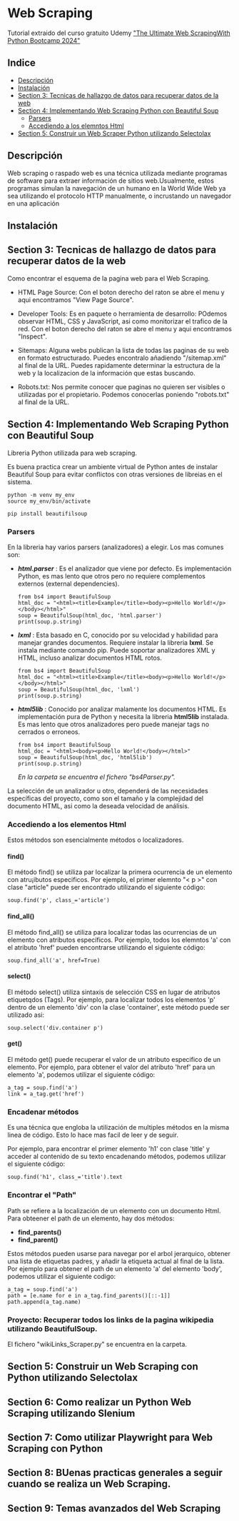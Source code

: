 # Web Scraping
Tutorial extraido del curso gratuito Udemy ["The Ultimate Web ScrapingWith Python Bootcamp 2024"](https://www.udemy.com/course/mastering-web-scraping-using-python-the-complete-course/)

## Indice
* [Descripción](#descripción) 
* [Instalación](#instalación)
* [Section 3: Tecnicas de hallazgo de datos para recuperar datos de la web](#section-3-tecnicas-de-hallazgo-de-datos-para-recuperar-datos-de-la-web)
* [Section 4: Implementando Web Scraping Python con Beautiful Soup](#section-4-implementando-web-scraping-python-con-beautiful-soup)
    * [Parsers](#parsers)
    * [Accediendo a los elemntos Html](#accediendo-a-los-elementos-html)
* [Section 5: Construir un Web Scraper Python utilizando Selectolax](#section-5-construir-un-web-scraper-python-utilizando-selectolax)




## Descripción
Web scraping o raspado web es una técnica utilizada mediante programas de software para extraer información de sitios web.​ Usualmente, estos programas simulan la navegación de un humano en la World Wide Web ya sea utilizando el protocolo HTTP manualmente, o incrustando un navegador en una aplicación

## Instalación


## Section 3: Tecnicas de hallazgo de datos para recuperar datos de la web
Como encontrar el esquema de la pagina web para el Web Scraping.

* HTML Page Source:
Con el boton derecho del raton se abre el menu y aqui encontramos "View Page Source".


* Developer Tools:
Es en paquete o herramienta de desarrollo: POdemos observar HTML, CSS y JavaScript, asi como monitorizar el trafico de la red.
Con el boton derecho del raton se abre el menu y aqui encontramos "Inspect".


* Sitemaps:
Alguna webs publican la lista de todas las paginas de su web en formato estructurado. Puedes encontralo añadiendo "/sitemap.xml" al final de la URL. Puedes rapidamente determinar la estructura de la web y la localizacion de la información que estas buscando.


* Robots.txt:
Nos permite conocer que paginas no quieren ser visibles o utilizadas por el propietario. Podemos conocerlas poniendo "robots.txt" al final de la URL.


## Section 4: Implementando Web Scraping Python con Beautiful Soup
Libreria Python utilizada para web scraping.

Es buena practica crear un ambiente virtual de Python antes de instalar Beautiful Soup para evitar conflictos con otras versiones de libreias en el sistema.

```
python -m venv my_env
source my_env/bin/activate
```

```
pip install beautifilsoup
```


### Parsers

En la libreria hay varios parsers (analizadores) a elegir. Los mas comunes son:

* ***html.parser*** :
Es el analizador que viene por defecto. Es implementación Python, es mas lento que otros pero no requiere complementos externos (external dependencies).

    ```
    from bs4 import BeautifulSoup
    html_doc = "<html><title>Example</title><body><p>Hello World!</p></body></html>"
    soup = BeautifulSoup(html_doc, 'html.parser')
    print(soup.p.string)
    ```

* ***lxml*** :
Esta basado en C, conocido por su velocidad y habilidad para manejar grandes documentos. Requiere instalar la libreria **lxml**. Se instala mediante comando pip. Puede soportar analizadores XML y HTML, incluso analizar documentos HTML rotos.

    ```
    from bs4 import BeautifulSoup
    html_doc = "<html><title>Example</title><body><p>Hello World!</p></body></html>"
    soup = BeautifulSoup(html_doc, 'lxml')
    print(soup.p.string)
    ```

* ***html5lib*** : Conocido por analizar malamente los documentos HTML. Es implementación pura de Python y necesita la libreria **html5lib** instalada. Es mas lento que otros analizadores pero puede manejar tags no cerrados o erroneos.

    ```
    from bs4 import BeautifulSoup
    html_doc = "<html><body><p>Hello World!</body></html>"
    soup = BeautifulSoup(html_doc, 'html5lib')
    print(soup.p.string)
    ```
    *En la carpeta se encuentra el fichero "bs4Parser.py".*

La selección de un analizador u otro, dependerá de las necesidades específicas del proyecto, como son el tamaño y la complejidad del documento HTML, asi como la deseada velocidad de análisis.


### Accediendo a los elementos Html

Estos métodos son esencialmente métodos o localizadores.

#### **find()**

El método find() se utiliza par localizar la primera ocurrencia de un elemento con atru¡ibutos especificos.
Por ejemplo, el primer elemnto "< p >" con clase "article" puede ser encontrado utilizando el siguiente código:


```
soup.find('p', class_='article')
```

#### **find_all()**

El método find_all() se utiliza para localizar todas las ocurrencias de un elemento con atributos específicos.
Por ejemplo, todos los elemntos 'a' con el atributo 'href' pueden encontrarse utilizando el siguiente código:

```
soup.find_all('a', href=True)
```

#### **select()**

El método select() utiliza sintaxis de selección CSS en lugar de atributos etiquetqdos (Tags). Por ejemplo, para localizar todos los elementos 'p' dentro de un elemento 'div' con la clase 'container', este método puede ser utilizado asi:

```
soup.select('div.container p')
```

#### **get()**

El método get() puede recuperar el valor de un atributo especifico de un elemento. Por ejemplo, para obtener el valor del atributo 'href' para un elemento 'a', podemos utilizar el siguiente código:

```
a_tag = soup.find('a')
link = a_tag.get('href')
```

### **Encadenar métodos** 
Es una técnica que engloba la utilización de multiples métodos en la misma linea de código. Esto lo hace mas facil de leer y de seguir.

Por ejemplo, para encontrar el primer elemento 'h1' con clase 'title' y acceder al contenido de su texto encadenando métodos, podemos utilizar el siguiente código:

```
soup.find('h1', class_='title').text
```

### **Encontrar el "Path"**
Path se refiere a la localización de un elemento con un documento Html. Para obteener el path de un elemento, hay dos métodos:

- **find_parents()**
- **find_parent()**

Estos métodos pueden usarse para navegar por el arbol jerarquico, obtener una lista de etiquetas padres, y añadir la etiqueta actual al final de la lista.
Por ejemplo para obtener el path de un elemento 'a' del elemento 'body', podemos utilizar el siguiente codigo:

```
a_tag = soup.find('a')
path = [e.name for e in a_tag.find_parents()[::-1]]
path.append(a_tag.name)
```

### **Proyecto: Recuperar todos los links de la pagina wikipedia utilizando BeautifulSoup.**

El fichero "wikiLinks_Scraper.py" se encuentra en la carpeta.



## Section 5: Construir un Web Scraping con Python utilizando Selectolax



## Section 6: Como realizar un Python Web Scraping utilizando Slenium



## Section 7: Como utilizar Playwright para Web Scraping con Python


## Section 8: BUenas practicas generales a seguir cuando se realiza un Web Scraping.

## Section 9: Temas avanzados del Web Scraping
